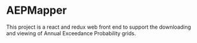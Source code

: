 # AEPMapper

This project is a react and redux web front end to support the downloading and viewing of Annual Exceedance Probability grids.
